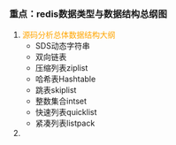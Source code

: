 ### 重点：redis数据类型与数据结构总纲图

1. <font color = 'orange'>源码分析总体数据结构大纲</font>
   - SDS动态字符串
   - 双向链表
   - 压缩列表ziplist
   - 哈希表Hashtable
   - 跳表skiplist
   - 整数集合intset
   - 快速列表quicklist
   - 紧凑列表listpack
2. 
















